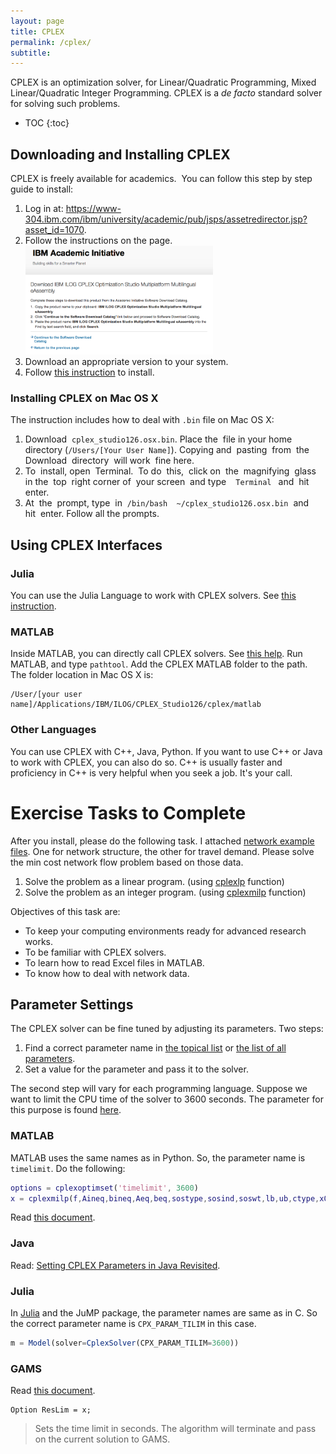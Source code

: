 ```yaml
---
layout: page
title: CPLEX
permalink: /cplex/
subtitle:
---
```


CPLEX is an optimization solver, for Linear/Quadratic Programming, Mixed Linear/Quadratic Integer Programming. CPLEX is a <em>de facto</em> standard solver for solving such problems.

* TOC
{:toc}

## Downloading and Installing CPLEX
CPLEX is freely available for academics.  You can follow this step by step guide to install:

1. Log in at: https://www-304.ibm.com/ibm/university/academic/pub/jsps/assetredirector.jsp?asset_id=1070.
2. Follow the instructions on the page.
<a href="/resources/images/ibm.png"><img class="aligncenter wp-image-430 size-medium" src="/resources/images/ibm.png" alt="Screenshot 2014-07-20 23.22.37" width="300" height="174" /></a>
3. Download an appropriate version to your system.
4. Follow [this instruction](http://faculty.smcm.edu/acjamieson/f12/480CPLEX.pdf) to install.

### Installing CPLEX on Mac OS X
The instruction includes how to deal with `.bin` file on Mac OS X:

1. Download  `cplex_studio126.osx.bin`. Place the  file in your home directory (`/Users/[Your User Name]`). Copying and  pasting  from  the  Download  directory  will work  fine here.
2. To  install, open  Terminal.  To do  this,  click on  the  magnifying  glass  in the  top  right corner of  your screen  and type  ` Terminal ` and  hit  enter.
3. At  the  prompt, type  in  `/bin/bash  ~/cplex_studio126.osx.bin`  and  hit  enter. Follow all the prompts.



## Using CPLEX Interfaces
### Julia
You can use the Julia Language to work with CPLEX solvers. See <a title="Julia" href="http://stom.chkwon.net/julia/">this instruction</a>.

### MATLAB
Inside MATLAB, you can directly call CPLEX solvers. See <a title="" href="http://pic.dhe.ibm.com/infocenter/cosinfoc/v12r2/index.jsp?topic=/ilog.odms.cplex.help/Content/Optimization/Documentation/CPLEX/_pubskel/CPLEX1130.html" rel="nofollow">this help</a>. Run MATLAB, and type `pathtool`. Add the CPLEX MATLAB folder to the path. The folder location in Mac OS X is:

~~~
/User/[your user name]/Applications/IBM/ILOG/CPLEX_Studio126/cplex/matlab
~~~

### Other Languages
You can use CPLEX with C++, Java, Python. If you want to use C++ or Java to work with CPLEX, you can also do so. C++ is usually faster and proficiency in C++ is very helpful when you seek a job. It's your call.
<h1>Exercise Tasks to Complete</h1>
After you install, please do the following task. I attached <a href="http://www.chkwon.net/wordpress/wp-content/uploads/2012/12/network_example.zip">network example files</a>. One for network structure, the other for travel demand. Please solve the min cost network flow problem based on those data.
<ol>
	<li>Solve the problem as a linear program. (using <a title="" href="http://pic.dhe.ibm.com/infocenter/cosinfoc/v12r2/index.jsp?topic=%2Filog.odms.cplex.help%2FContent%2FOptimization%2FDocumentation%2FCPLEX%2F_pubskel%2FCPLEX1184.html" rel="nofollow">cplexlp</a> function)</li>
	<li>Solve the problem as an integer program. (using <a title="" href="http://pic.dhe.ibm.com/infocenter/cosinfoc/v12r2/index.jsp?topic=%2Filog.odms.cplex.help%2FContent%2FOptimization%2FDocumentation%2FCPLEX%2F_pubskel%2FCPLEX1194.html" rel="nofollow">cplexmilp</a> function)</li>
</ol>
Objectives of this task are:
<ul>
	<li>To keep your computing environments ready for advanced research works.</li>
	<li>To be familiar with CPLEX solvers.</li>
	<li>To learn how to read Excel files in MATLAB.</li>
	<li>To know how to deal with network data.</li>
</ul>







## Parameter Settings
The CPLEX solver can be fine tuned by adjusting its parameters. Two steps:
<ol>
     <li>Find a correct parameter name in <a href="http://www-01.ibm.com/support/knowledgecenter/#!/SSSA5P_12.2.0/ilog.odms.cplex.help/Content/Optimization/Documentation/CPLEX/_pubskel/CPLEX916.html" target="_blank">the topical list</a> or <a href="http://www-01.ibm.com/support/knowledgecenter/#!/SSSA5P_12.2.0/ilog.odms.cplex.help/Content/Optimization/Documentation/CPLEX/_pubskel/CPLEX934.html" target="_blank">the list of all parameters</a>. </li>
     <li>Set a value for the parameter and pass it to the solver.</li>
</ol>

The second step will vary for each programming language. Suppose we want to limit the CPU time of the solver to 3600 seconds. The parameter for this purpose is found <a href="http://www-01.ibm.com/support/knowledgecenter/#!/SSSA5P_12.2.0/ilog.odms.cplex.help/Content/Optimization/Documentation/CPLEX/_pubskel/CPLEX1072.html" target="_blank">here</a>.

### MATLAB
MATLAB uses the same names as in Python. So, the parameter name is `timelimit`. Do the following:

~~~ matlab
options = cplexoptimset('timelimit', 3600)
x = cplexmilp(f,Aineq,bineq,Aeq,beq,sostype,sosind,soswt,lb,ub,ctype,x0,options)
~~~

Read <a href="http://www-01.ibm.com/support/knowledgecenter/#!/SSSA5P_12.6.1/ilog.odms.cplex.help/CPLEX/MATLAB/topics/gs_param.html" target="_blank">this document</a>.

### Java
Read: <a href="http://spartanideas.msu.edu/2014/05/11/setting-cplex-parameters-in-java-revisited/" target="_blank">Setting CPLEX Parameters in Java Revisited</a>.

### Julia
In <a title="Julia" href="http://stom.chkwon.net/resources/computer-help/julia/">Julia</a> and the JuMP package, the parameter names are same as in C. So the correct parameter name is `CPX_PARAM_TILIM` in this case.

~~~ julia
m = Model(solver=CplexSolver(CPX_PARAM_TILIM=3600))
~~~

### GAMS
Read <a href="https://www.gams.com/help/index.jsp?topic=%2Fgams.doc%2Fsolvers%2Fcplex%2Findex.html" target="_blank">this document</a>.

~~~
Option ResLim = x;
~~~
<blockquote>Sets the time limit in seconds. The algorithm will terminate and pass on the current solution to GAMS.</blockquote>
